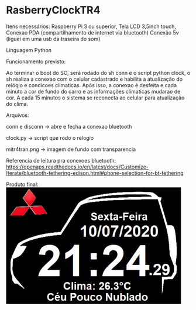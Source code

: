 # RasberryClockTR4

Itens necessários:
    Raspberry Pi 3 ou superior, 
    Tela LCD 3,5inch touch, 
    Conexao PDA (compartilhamento de internet via bluetooth)
    Conexão 5v (liguei em uma usb da traseira do som)
    
Linguagem Python

Funcionamento previsto:

Ao terminar o boot do SO, será rodado do sh conn e o script python clock, o sh realiza a conexao com o celular cadastrado e habilita a atualização do relógio e condicoes climaticas. Após isso, a conexao é desfeita e cada minuto a cor de fundo do carro e as informações climaticas mudarao de cor. A cada 15 minutos o sistema se reconecta ao celular para atualização do clima.

Arquivos:

conn e disconn -> abre e fecha a conexao bluetooth

clock.py -> script que rodo o relogio

mitr4tran.png -> imagem de fundo com transparencia

Referencia de leitura pra conexoes bluetooth: https://openaps.readthedocs.io/en/latest/docs/Customize-Iterate/bluetooth-tethering-edison.html#phone-selection-for-bt-tethering


Produto final:
![Image of Yaktocat](https://github.com/marianaguimaraes/RasberryClockTR4/blob/master/relogioTR4.jpg)

